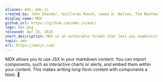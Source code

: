 ```yaml
---
aliases: mdx, mdx-js
created_by: John Otander, Guillermo Rauch, James K. Nelson, Tim Neutkens, Brent Jackson, Jessica Stokes, and more.
display_name: MDX
github_url: https://github.com/mdx-js/mdx/
logo: mdx.png
released: Apr 15, 2019
short_description: MDX is an authorable format that lets you seamlessly write JSX in your markdown documents.
topic: mdx
url: https://mdxjs.com/
---
```


MDX allows you to use JSX in your markdown content. You can import components, such as interactive charts or alerts, and embed them within your content. This makes writing long-form content with components a blast. 🚀

